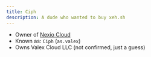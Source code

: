 ```yaml
---
title: Ciph
description: A dude who wanted to buy xeh.sh
---
```


* Owner of [Nexio Cloud](../Hosts/nexiocloud.md)
* Known as: `Ciph` (`as.valex`)
* Owns Valex Cloud LLC (not confirmed, just a guess)